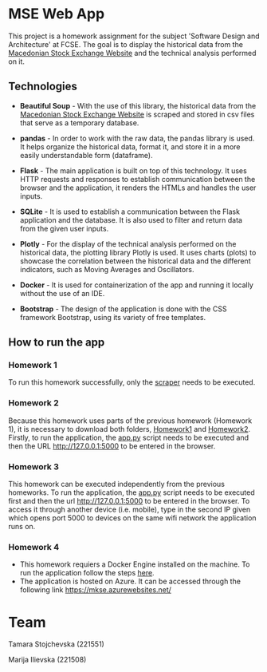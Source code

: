 # MSE Web App
This project is a homework assignment for the subject 'Software Design and Architecture' at FCSE. The goal is to display the historical data from the [Macedonian Stock Exchange Website](https://www.mse.mk/en/stats/symbolhistory/ADIN) and the technical analysis performed on it.


## Technologies
- **Beautiful Soup** - With the use of this library, the historical data from the [Macedonian Stock Exchange Website](https://www.mse.mk/en/stats/symbolhistory/ADIN) is scraped and stored in csv files that serve as a temporary database.

- **pandas** - In order to work with the raw data, the pandas library is used. It helps organize the historical data, format it, and store it in a more easily understandable form (dataframe).
- **Flask** - The main application is built on top of this technology. It uses HTTP requests and responses to establish communication between the browser and the application, it renders the HTMLs and handles the user inputs.
- **SQLite** - It is used to establish a communication between the Flask application and the database. It is also used to filter and return data from the given user inputs.
- **Plotly** - For the display of the technical analysis performed on the historical data, the plotting library Plotly is used. It uses charts (plots) to showcase the correlation between the historical data and the different indicators, such as Moving Averages and Oscillators.
- **Docker** - It is used for containerization of the app and running it locally without the use of an IDE.
- **Bootstrap** - The design of the application is done with the CSS framework Bootstrap, using its variety of free templates.

## How to run the app
### Homework 1
To run this homework successfully, only the [scraper](Homework1/scraper.py) needs to be executed.
### Homework 2
Because this homework uses parts of the previous homework (Homework 1), it is necessary to download both folders, [Homework1](Homework1) and [Homework2](Homework2). Firstly, to run the application, the [app.py](Homework2/tech_prototype/app.py) script needs to be executed and then the URL http://127.0.0.1:5000 to be entered in the browser.
### Homework 3
This homework can be executed independently from the previous homeworks. To run the application, the [app.py](app.py) script needs to be executed first and then the url http://127.0.0.1:5000 to be entered in the browser. To access it through another device (i.e. mobile), type in the second IP given which opens port 5000 to devices on the same wifi network the application runs on. 
### Homework 4
- This homework requiers a Docker Engine installed on the machine. To run the application follow the steps [here](https://github.com/tamarastojchevska/MSE-Web-App/tree/master/Homework4#how-to-build-the-images-and-run-the-app-locally).
- The application is hosted on Azure. It can be accessed through the following link https://mkse.azurewebsites.net/

# Team
Tamara Stojchevska (221551) 

Marija Ilievska (221508)
